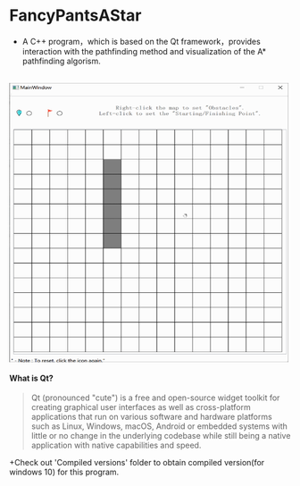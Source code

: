 # FancyPantsAStar
+ A C++ program，which is based on the Qt framework，provides interaction with the pathfinding method and visualization of the A* pathfinding algorism.

&emsp;
<img src="https://github.com/bchuh/ImageLib/blob/master/2020.8.6/pathfinding_capture%202.gif" width = "500" height = "500" alt="Picture missing" align=center />
#### What is Qt?
>Qt (pronounced "cute") is a free and open-source widget toolkit for creating graphical user interfaces as well as cross-platform applications that run on various software and hardware platforms such as Linux, Windows, macOS, Android or embedded systems with little or no change in the underlying codebase while still being a native application with native capabilities and speed.

+Check out 'Compiled versions' folder to obtain compiled version(for windows 10) for this program.
